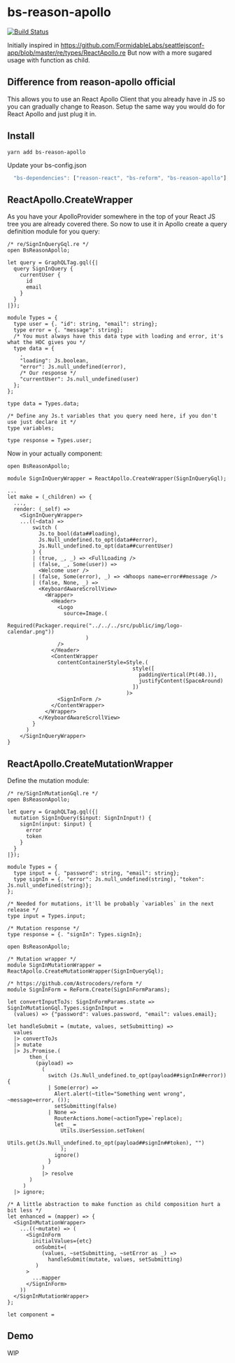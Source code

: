 # bs-reason-apollo
[![Build Status](https://travis-ci.org/Astrocoders/bs-reason-apollo.svg?branch=master)](https://travis-ci.org/Astrocoders/bs-reason-apollo)

Initially inspired in https://github.com/FormidableLabs/seattlejsconf-app/blob/master/re/types/ReactApollo.re
But now with a more sugared usage with function as child.


## Difference from reason-apollo official
This allows you to use an React Apollo Client that you already have in JS so you can gradually change to Reason.
Setup the same way you would do for React Apollo and just plug it in.

## Install

```
yarn add bs-reason-apollo
```

Update your bs-config.json
```js
  "bs-dependencies": ["reason-react", "bs-reform", "bs-reason-apollo"],
```

## ReactApollo.CreateWrapper
As you have your ApolloProvider somewhere in the top of your React JS tree you are already covered there.
So now to use it in Apollo create a query definition module for you query:

```reason
/* re/SignInQueryGql.re */
open BsReasonApollo;

let query = GraphQLTag.gql({|
  query SignInQuery {
    currentUser {
      id
      email
    }
  }
|});

module Types = {
  type user = {. "id": string, "email": string};
  type error = {. "message": string};
  /* You must always have this data type with loading and error, it's what the HOC gives you */
  type data = {
    .
    "loading": Js.boolean,
    "error": Js.null_undefined(error),
    /* Our response */
    "currentUser": Js.null_undefined(user)
  };
};

type data = Types.data;

/* Define any Js.t variables that you query need here, if you don't use just declare it */
type variables;

type response = Types.user;
```

Now in your actually component:

```reason
open BsReasonApollo;

module SignInQueryWrapper = ReactApollo.CreateWrapper(SignInQueryGql);

...
let make = (_children) => {
  ...,
  render: (_self) =>
    <SignInQueryWrapper>
    ...((~data) =>
        switch (
          Js.to_bool(data##loading),
          Js.Null_undefined.to_opt(data##error),
          Js.Null_undefined.to_opt(data##currentUser)
        ) {
        | (true, _, _) => <FullLoading />
        | (false, _, Some(user)) =>
          <Welcome user />
        | (false, Some(error), _) => <Whoops name=error##message />
        | (false, None, _) =>
          <KeyboardAwareScrollView>
            <Wrapper>
              <Header>
                <Logo
                  source=Image.(
                           Required(Packager.require("../../../src/public/img/logo-calendar.png"))
                         )
                />
              </Header>
              <ContentWrapper
                contentContainerStyle=Style.(
                                        style([
                                          paddingVertical(Pt(40.)),
                                          justifyContent(SpaceAround)
                                        ])
                                      )>
                <SignInForm />
              </ContentWrapper>
            </Wrapper>
          </KeyboardAwareScrollView>
        }
      )
    </SignInQueryWrapper>
}
```

## ReactApollo.CreateMutationWrapper

Define the mutation module:

```reason
/* re/SignInMutationGql.re */
open BsReasonApollo;

let query = GraphQLTag.gql({|
  mutation SignInQuery($input: SignInInput!) {
    signIn(input: $input) {
      error
      token
    }
  }
|});

module Types = {
  type input = {. "password": string, "email": string};
  type signIn = {. "error": Js.null_undefined(string), "token": Js.null_undefined(string)};
};

/* Needed for mutations, it'll be probably `variables` in the next release */
type input = Types.input;

/* Mutation response */
type response = {. "signIn": Types.signIn};
```

```reason
open BsReasonApollo;

/* Mutation wrapper */
module SignInMutationWrapper = ReactApollo.CreateMutationWrapper(SignInQueryGql);

/* https://github.com/Astrocoders/reform */
module SignInForm = ReForm.Create(SignInFormParams);

let convertInputToJs: SignInFormParams.state => SignInMutationGql.Types.signInInput =
  (values) => {"password": values.password, "email": values.email};

let handleSubmit = (mutate, values, setSubmitting) =>
  values
  |> convertToJs
  |> mutate
  |> Js.Promise.(
       then_(
         (payload) =>
           (
             switch (Js.Null_undefined.to_opt(payload##signIn##error)) {
             | Some(error) =>
               Alert.alert(~title="Something went wrong", ~message=error, ());
               setSubmitting(false)
             | None =>
               RouterActions.home(~actionType=`replace);
               let _ =
                 Utils.UserSession.setToken(
                   Utils.get(Js.Null_undefined.to_opt(payload##signIn##token), "")
                 );
               ignore()
             }
           )
           |> resolve
       )
     )
  |> ignore;

/* A little abstraction to make function as child composition hurt a bit less */
let enhanced = (mapper) => {
  <SignInMutationWrapper>
    ...((~mutate) => (
      <SignInForm
        initialValues={etc}
         onSubmit=(
           (values, ~setSubmitting, ~setError as _) =>
             handleSubmit(mutate, values, setSubmitting)
         )
      >
        ...mapper
      </SignInForm>
    ))
  </SignInMutationWrapper>
};

let component = 
```

## Demo
WIP
